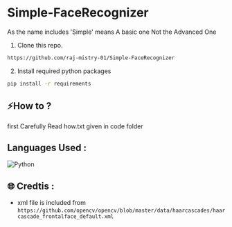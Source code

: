 # Simple-FaceRecognizer

As the name includes 'Simple' means A basic one Not the Advanced One

1. Clone this repo.

```bash
https://github.com/raj-mistry-01/Simple-FaceRecognizer
```

2. Install required python packages

```bash
pip install -r requirements
```
## ⚡How to ?
first Carefully Read how.txt given in code folder

## Languages Used : 
![Python](https://img.shields.io/badge/python-3670A0?style=for-the-badge&logo=python&logoColor=ffdd54)

 ## 🌐 Credtis :
- xml file is included from ```https://github.com/opencv/opencv/blob/master/data/haarcascades/haarcascade_frontalface_default.xml```
